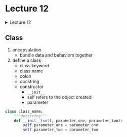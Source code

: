 # Lecture 12

<details><summary>Lecture 12</summary>
<p>

* **[Class](#Class)**<br/>      
                               
</p>
</details>


## Class 

1. encapsulation
    - bundle data and behaviors together
2. define a class
    - class keyword
    - class name
    - colon
    - docstring
    - constructor
        + `__init__`
        + self refers to the object created     
        + parameter          
```python
class class_name:
    """docstring"""
    def __init__(self, parameter_one, parameter_two):
        self.parameter_one = parameter_one
        self.parameter_two = parameter_two

```




